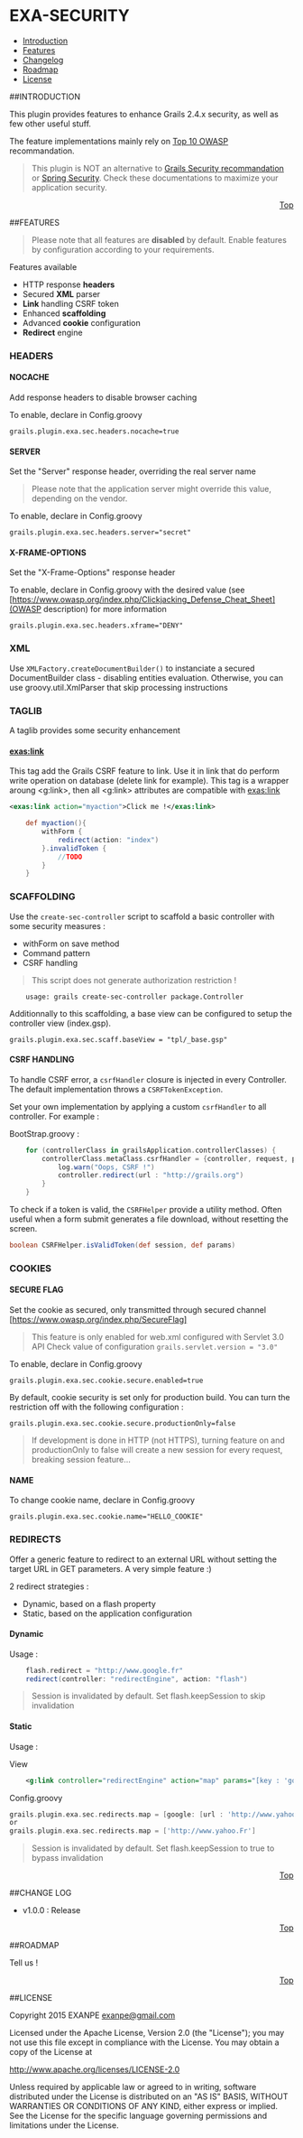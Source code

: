 <a name="Top"></a>

# EXA-SECURITY

* [Introduction](#intro)
* [Features](#features)
* [Changelog](#changelog)
* [Roadmap](#roadmap)
* [License](#license)

<a name="intro"></a>
##INTRODUCTION

This plugin provides features to enhance Grails 2.4.x security, as well as few other useful stuff.

The feature implementations mainly rely on [Top 10 OWASP](https://www.owasp.org/index.php/Top_10_2013-Top_10) recommandation.

> This plugin is NOT an alternative to [Grails Security recommandation](http://grails.github.io/grails-doc/2.4.4/guide/security.html) or [Spring Security](https://github.com/grails-plugins/grails-spring-security-core). Check these documentations to maximize your application security.

<p align="right"><a href="#Top">Top</a></p>
<a name="features"></a>
##FEATURES

> Please note that all features are **disabled** by default. Enable features by configuration according to your requirements.

Features available
* HTTP response **headers**
* Secured **XML** parser
* **Link** handling CSRF token
* Enhanced **scaffolding**
* Advanced **cookie** configuration
* **Redirect** engine

### HEADERS

#### NOCACHE

Add response headers to disable browser caching

To enable, declare in Config.groovy
```
grails.plugin.exa.sec.headers.nocache=true
```

#### SERVER

Set the "Server" response header, overriding the real server name

> Please note that the application server might override this value, depending on the vendor.

To enable, declare in Config.groovy
```
grails.plugin.exa.sec.headers.server="secret"
```

#### X-FRAME-OPTIONS

Set the "X-Frame-Options" response header

To enable, declare in Config.groovy with the desired value (see [https://www.owasp.org/index.php/Clickjacking_Defense_Cheat_Sheet](OWASP description) for more information
```
grails.plugin.exa.sec.headers.xframe="DENY"
```

### XML

Use `XMLFactory.createDocumentBuilder()` to instanciate a secured DocumentBuilder class - disabling entities evaluation.
Otherwise, you can use groovy.util.XmlParser that skip processing instructions

### TAGLIB

A taglib provides some security enhancement

#### <exas:link>

This tag add the Grails CSRF feature to link. Use it in link that do perform write operation on database (delete link for example).
This tag is a wrapper aroung <g:link>, then all <g:link> attributes are compatible with <exas:link>

```xml
<exas:link action="myaction">Click me !</exas:link>
```

```groovy
    def myaction(){
        withForm {
            redirect(action: "index")
        }.invalidToken {
            //TODO
        }
    }
```

### SCAFFOLDING

Use the `create-sec-controller` script to scaffold a basic controller with some security measures :
* withForm on save method
* Command pattern
* CSRF handling

> This script does not generate authorization restriction !

```
    usage: grails create-sec-controller package.Controller
```

Additionnally to this scaffolding, a base view can be configured to setup the controller view (index.gsp).

```
grails.plugin.exa.sec.scaff.baseView = "tpl/_base.gsp"
```

#### CSRF HANDLING

To handle CSRF error, a `csrfHandler` closure is injected in every Controller.
The default implementation throws a `CSRFTokenException`.

Set your own implementation by applying a custom `csrfHandler` to all controller. For example :

BootStrap.groovy :
```groovy
    for (controllerClass in grailsApplication.controllerClasses) {
        controllerClass.metaClass.csrfHandler = {controller, request, params ->
            log.warn("Oops, CSRF !")
            controller.redirect(url : "http://grails.org")
        }
    }
```

To check if a token is valid, the `CSRFHelper` provide a utility method.
Often useful when a form submit generates a file download, without resetting the screen.

```groovy
boolean CSRFHelper.isValidToken(def session, def params)
```

### COOKIES

#### SECURE FLAG
Set the cookie as secured, only transmitted through secured channel [https://www.owasp.org/index.php/SecureFlag]

> This feature is only enabled for web.xml configured with Servlet 3.0 API
> Check value of configuration `grails.servlet.version = "3.0"`

To enable, declare in Config.groovy
```
grails.plugin.exa.sec.cookie.secure.enabled=true
```

By default, cookie security is set only for production build. You can turn the restriction off with the following configuration :
```
grails.plugin.exa.sec.cookie.secure.productionOnly=false
```

> If development is done in HTTP (not HTTPS), turning feature on and productionOnly to false will create a new session for every request, breaking session feature...

#### NAME

To change cookie name, declare in Config.groovy
```
grails.plugin.exa.sec.cookie.name="HELLO_COOKIE"
```

### REDIRECTS

Offer a generic feature to redirect to an external URL without setting the target URL in GET parameters. A very simple feature :)

2 redirect strategies :
* Dynamic, based on a flash property
* Static, based on the application configuration

#### Dynamic

Usage :
```groovy
    flash.redirect = "http://www.google.fr"
    redirect(controller: "redirectEngine", action: "flash")
```

> Session is invalidated by default. Set flash.keepSession to skip invalidation

#### Static

Usage :

View
```xml
    <g:link controller="redirectEngine" action="map" params="[key : 'google']">Failure</g:link>
```

Config.groovy
```groovy
grails.plugin.exa.sec.redirects.map = [google: [url : 'http://www.yahoo.Fr', keepSession : false]]
or
grails.plugin.exa.sec.redirects.map = ['http://www.yahoo.Fr']
```

> Session is invalidated by default. Set flash.keepSession to true to bypass invalidation

<p align="right"><a href="#Top">Top</a></p>
<a name="changelog"></a>
##CHANGE LOG

* v1.0.0 : Release

<p align="right"><a href="#Top">Top</a></p>
<a name="roadmap"></a>
##ROADMAP

Tell us !

<p align="right"><a href="#Top">Top</a></p>
<a name="License"></a>
##LICENSE

Copyright 2015 EXANPE <exanpe@gmail.com>

Licensed under the Apache License, Version 2.0 (the "License"); you may not use this file except in compliance with the License. You may obtain a copy of the License at

http://www.apache.org/licenses/LICENSE-2.0

Unless required by applicable law or agreed to in writing, software distributed under the License is distributed on an "AS IS" BASIS, WITHOUT WARRANTIES OR CONDITIONS OF ANY KIND, either express or implied. See the License for the specific language governing permissions and limitations under the License.